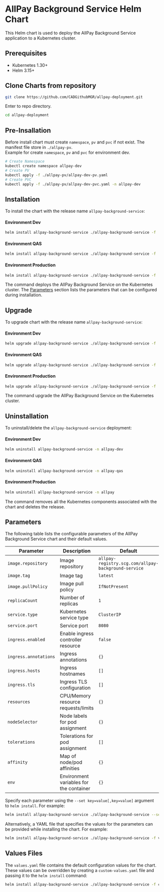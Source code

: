 # AllPay Background Service Helm Chart

This Helm chart is used to deploy the AllPay Background Service application to a Kubernetes cluster.

## Prerequisites

- Kubernetes 1.30+
- Helm 3.15+

## Clone Charts from repository

```bash
git clone https://github.com/CADGithubMGR/allpay-deployment.git
```
Enter to repo directory.
```bash
cd allpay-deployment
```
## Pre-Insallation
Before install chart must create `namespace`, `pv` and `pvc` if not exist. The manifest file store in `./allpay-pv`.
<br/>Example for create `namespace`, `pv` and `pvc` for environment dev.
```bash
# Create Namespace
kubectl create namespace allpay-dev
# Create PV
kubectl apply -f ./allpay-pv/allpay-dev-pv.yaml
# Create PVC
kubectl apply -f ./allpay-pv/allpay-dev-pvc.yaml -n allpay-dev
```

## Installation

To install the chart with the release name `allpay-background-service`:

#### Environment Dev

```bash
helm install allpay-background-service ./allpay-background-service -f ./allpay-background-service/values.dev.yaml -n allpay-dev
```
#### Environment QAS

```bash
helm install allpay-background-service ./allpay-background-service -f ./allpay-background-service/values.qas.yaml -n allpay-qas
```
#### Environment Production

```bash
helm install allpay-background-service ./allpay-background-service -f ./allpay-background-service/values.prd.yaml -n allpay
```

The command deploys the AllPay Background Service on the Kubernetes cluster. The [Parameters](#parameters) section lists the parameters that can be configured during installation.

## Upgrade

To upgrade chart with the release name `allpay-background-service`:

#### Environment Dev

```bash
helm upgrade allpay-background-service ./allpay-background-service -f ./allpay-background-service/values.dev.yaml -n allpay-dev
```
#### Environment QAS

```bash
helm upgrade allpay-background-service ./allpay-background-service -f ./allpay-background-service/values.qas.yaml -n allpay-qas
```
#### Environment Production

```bash
helm upgrade allpay-background-service ./allpay-background-service -f ./allpay-background-service/values.prd.yaml -n allpay
```

The command upgrade the AllPay Background Service on the Kubernetes cluster.

## Uninstallation

To uninstall/delete the `allpay-background-service` deployment:

#### Environment Dev

```bash
helm uninstall allpay-background-service -n allpay-dev
```
#### Environment QAS

```bash
helm uninstall allpay-background-service -n allpay-qas
```
#### Environment Production

```bash
helm uninstall allpay-background-service -n allpay
```

The command removes all the Kubernetes components associated with the chart and deletes the release.

## Parameters

The following table lists the configurable parameters of the AllPay Background Service chart and their default values.

| Parameter                        | Description                                                  | Default                   |
|----------------------------------|--------------------------------------------------------------|---------------------------|
| `image.repository`               | Image repository                                             | `allpay-registry.scg.com/allpay-background-service` |
| `image.tag`                      | Image tag                                                    | `latest`                  |
| `image.pullPolicy`               | Image pull policy                                            | `IfNotPresent`            |
| `replicaCount`                   | Number of replicas                                           | `1`                       |
| `service.type`                   | Kubernetes service type                                      | `ClusterIP`               |
| `service.port`                   | Service port                                                 | `8080`                    |
| `ingress.enabled`                | Enable ingress controller resource                           | `false`                   |
| `ingress.annotations`            | Ingress annotations                                          | `{}`                      |
| `ingress.hosts`                  | Ingress hostnames                                            | `[]`                      |
| `ingress.tls`                    | Ingress TLS configuration                                    | `[]`                      |
| `resources`                      | CPU/Memory resource requests/limits                          | `{}`                      |
| `nodeSelector`                   | Node labels for pod assignment                               | `{}`                      |
| `tolerations`                    | Tolerations for pod assignment                               | `[]`                      |
| `affinity`                       | Map of node/pod affinities                                   | `{}`                      |
| `env`                            | Environment variables for the container                      | `{}`                      |

Specify each parameter using the `--set key=value[,key=value]` argument to `helm install`. For example:

```bash
helm install allpay-background-service ./allpay-background-service --set image.tag=1.2.3,replicaCount=2
```

Alternatively, a YAML file that specifies the values for the parameters can be provided while installing the chart. For example:

```bash
helm install allpay-background-service ./allpay-background-service -f values.yaml
```

## Values Files

The `values.yaml` file contains the default configuration values for the chart. These values can be overridden by creating a `custom-values.yaml` file and passing it to the `helm install` command:

```bash
helm install allpay-background-service ./allpay-background-service -f custom-values.yaml
```
